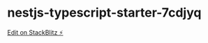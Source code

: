 # nestjs-typescript-starter-7cdjyq

[Edit on StackBlitz ⚡️](https://stackblitz.com/edit/nestjs-typescript-starter-7cdjyq)
